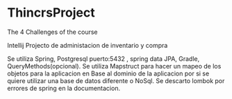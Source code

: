 # ThincrsProject
The 4 Challenges of the course 

Intellij
Projecto de administacion de inventario y compra

Se utiliza Spring, Postgresql puerto:5432 , spring data JPA, Gradle, QueryMethods(opcional).
Se utiliza Mapstruct para hacer un mapeo de los objetos para la aplicacion en Base al dominio de la aplicacion por si se quiere utilizar una base de datos diferente o NoSql.
Se descarto lombok por errores de spring en la documentacion.
